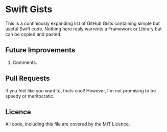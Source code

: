 # Swift Gists

This is a continiously expanding list of GitHub Gists containing simple but useful Swift code. Nothing here realy warrents a Framework or Library but can be copied and pasted. 

## Future Improvements

1. Comments.

## Pull Requests

If you feel like you want to, thats cool! However, I'm not promising to be speedy or meritocratic.

## Licence

All code, including this file are covered by the MIT Licence.


